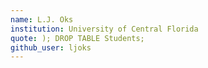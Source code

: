 ```yaml
---
name: L.J. Oks 
institution: University of Central Florida
quote: ); DROP TABLE Students;
github_user: ljoks
---
```

